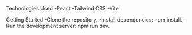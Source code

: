 Technologies Used
-React
-Tailwind CSS
-Vite

Getting Started
-Clone the repository.
-Install dependencies: npm install.
-Run the development server: npm run dev.
